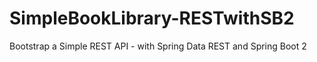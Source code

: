 # SimpleBookLibrary-RESTwithSB2
Bootstrap a Simple REST API - with Spring Data REST and Spring Boot 2
